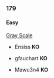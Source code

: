 ### 179

#### Easy

[Gray Scale](http://www.reddit.com/r/dailyprogrammer/comments/2ftcb8/9082014_challenge_179_easy_you_make_me_happy_when/)

* Ensiss **KO**

* gfauchart **KO**

* Mawu3n4 **KO**
